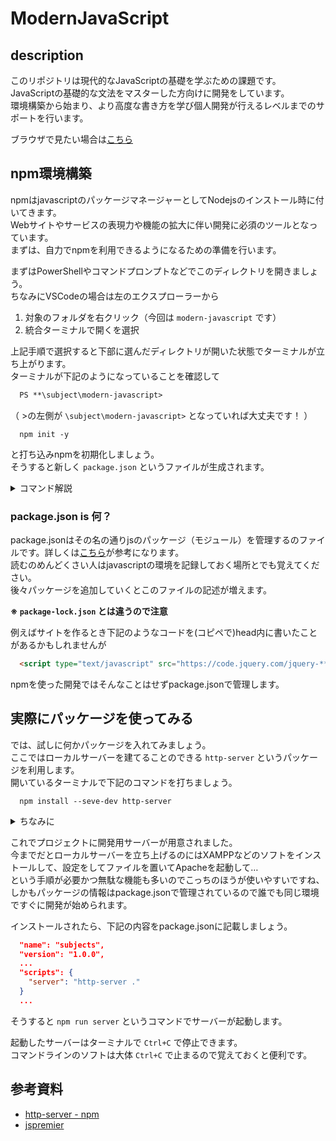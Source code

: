 # ModernJavaScript

## description

このリポジトリは現代的なJavaScriptの基礎を学ぶための課題です。  
JavaScriptの基礎的な文法をマスターした方向けに開発をしています。  
環境構築から始まり、より高度な書き方を学び個人開発が行えるレベルまでのサポートを行います。

ブラウザで見たい場合は[こちら](https://github.com/ken7253/subjects/blob/master/modern-javascript/README.md)

## npm環境構築

npmはjavascriptのパッケージマネージャーとしてNodejsのインストール時に付いてきます。  
Webサイトやサービスの表現力や機能の拡大に伴い開発に必須のツールとなっています。  
まずは、自力でnpmを利用できるようになるための準備を行います。  

まずはPowerShellやコマンドプロンプトなどでこのディレクトリを開きましょう。  
ちなみにVSCodeの場合は左のエクスプローラーから

1. 対象のフォルダを右クリック（今回は `modern-javascript` です）
2. 統合ターミナルで開くを選択

上記手順で選択すると下部に選んだディレクトリが開いた状態でターミナルが立ち上がります。  
ターミナルが下記のようになっていることを確認して  

```ps
  PS **\subject\modern-javascript> 
```

（ >の左側が `\subject\modern-javascript>` となっていれば大丈夫です！ ）  

```shell
  npm init -y
```

と打ち込みnpmを初期化しましょう。  
そうすると新しく `package.json` というファイルが生成されます。 

<details>
<summary>コマンド解説</summary>

基本的にコマンドラインの操作では最初につかいたいソフト＋オプションや引数を記載することでプログラムを実行します。  
今回の場合は

| npm                       | init                       | -y        |
| ------------------------- | -------------------------- | --------- |
| npmというプログラムを実行 | 初期化（セットアップ）する | 全部Yesで |

というふうに指示をしています。  
なのでgitの場合は…

| git               | init                       |
| ----------------- | -------------------------- |
| gitというソフトで | 初期化（セットアップ）する |

という意味になります。  
コマンドの意味を覚えておくと応用が効くので非常に便利です。  

</details>

### package.json is 何？

package.jsonはその名の通りjsのパッケージ（モジュール）を管理するのファイルです。詳しくは[こちら](https://qiita.com/righteous/items/e5448cb2e7e11ab7d477)が参考になります。  
読むのめんどくさい人はjavascriptの環境を記録しておく場所とでも覚えてください｡  
後々パッケージを追加していくとこのファイルの記述が増えます。  

**※ `package-lock.json` とは違うので注意**

例えばサイトを作るとき下記のようなコードを(コピペで)head内に書いたことがあるかもしれませんが  

```html
  <script type="text/javascript" src="https://code.jquery.com/jquery-***.min.js"></script>
```

npmを使った開発ではそんなことはせずpackage.jsonで管理します。  

## 実際にパッケージを使ってみる

では、試しに何かパッケージを入れてみましょう。  
ここではローカルサーバーを建てることのできる `http-server` というパッケージを利用します。  
開いているターミナルで下記のコマンドを打ちましょう。  

```npm
  npm install --seve-dev http-server
```

<details>
<summary>ちなみに</summary>

上記のコマンドは意味がわかりやすいように長めに書いていますが
省略することも可能です。  

| full | npm               | install          | --seve-dev             | http-server   |
| ---- | ----------------- | ---------------- | ---------------------- | ------------- |
| 短縮 | npm               | i                | -D                     | http-server   |
| 意味 | npmというソフトで | インストールする | 開発用パッケージとして | http-serverを |

慣れてくるとめんどくさいので短縮します。

</details>

これでプロジェクトに開発用サーバーが用意されました。  
今までだとローカルサーバーを立ち上げるのにはXAMPPなどのソフトをインストールして、設定をしてファイルを置いてApacheを起動して…  
という手順が必要かつ無駄な機能も多いのでこっちのほうが使いやすいですね、しかもパッケージの情報はpackage.jsonで管理されているので誰でも同じ環境ですぐに開発が始められます。  

インストールされたら、下記の内容をpackage.jsonに記載しましょう。

```json
  "name": "subjects",
  "version": "1.0.0",
  ...
  "scripts": {
    "server": "http-server ."
  }
  ...
```

そうすると `npm run server` というコマンドでサーバーが起動します。  

起動したサーバーはターミナルで `Ctrl+C` で停止できます。  
コマンドラインのソフトは大体 `Ctrl+C` で止まるので覚えておくと便利です。  

## 参考資料

- [http-server - npm](https://www.npmjs.com/package/http-server)
- [jspremier](https://jsprimer.net/)
